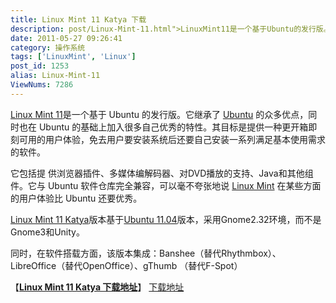 ```yaml
---
title: Linux Mint 11 Katya 下载
description: post/Linux-Mint-11.html">LinuxMint11是一个基于Ubuntu的发行版。它继承了 /tags/Ubuntu">Ubuntu 的众多优点，同时也在Ubuntu的基础上加入很多自己优秀的特性。其目标是提供一种更开箱即刻可用的用户体验，免去用户要安装系统后还要自己安装一系列满足基本使用需求的软件。它包括提供浏览器插件、多媒体编解码器、对DVD播放的支持、Java和其他组件。它与Ubuntu软件仓库完全兼容，可以毫不夸张地说 /tags/LinuxMint">LinuxMint 在某些方面的用户体验比Ubuntu还要优秀。……
date: 2011-05-27 09:26:41
category: 操作系统
tags: ['LinuxMint', 'Linux']
post_id: 1253
alias: Linux-Mint-11
ViewNums: 7286
---
```


[Linux Mint 11](/blog/linux-mint-11)是一个基于 Ubuntu 的发行版。它继承了 [Ubuntu](/tags/Ubuntu) 的众多优点，同时也在 Ubuntu 的基础上加入很多自己优秀的特性。其目标是提供一种更开箱即刻可用的用户体验，免去用户要安装系统后还要自己安装一系列满足基本使用需求的软件。

它包括提 供浏览器插件、多媒体编解码器、对DVD播放的支持、Java和其他组件。它与 Ubuntu 软件仓库完全兼容，可以毫不夸张地说 [Linux Mint](/tags/LinuxMint) 在某些方面的用户体验比 Ubuntu 还要优秀。

[Linux Mint 11 Katya](/blog/linux-mint-11)版本基于[Ubuntu 11.04](/blog/ubuntu-1104-final)版本，采用Gnome2.32环境，而不是Gnome3和Unity。

同时，在软件搭载方面，该版本集成：Banshee（替代Rhythmbox）、LibreOffice（替代OpenOffice）、gThumb （替代F-Spot）

【[**Linux Mint 11 Katya 下载地址**](/blog/linux-mint-11)】
[下载地址](http://blog.linuxmint.com/)

